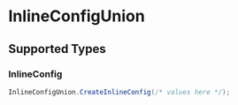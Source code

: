 # InlineConfigUnion


## Supported Types

### InlineConfig

```csharp
InlineConfigUnion.CreateInlineConfig(/* values here */);
```
